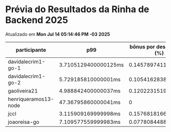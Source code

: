 # Prévia do Resultados da Rinha de Backend 2025
Atualizado em **Mon Jul 14 05:14:46 PM -03 2025**


| participante | p99 | bônus por desempenho (%) | multa ($) | lucro |
| -- | -- | -- | -- | -- |
|	davidalecrim1-go-1	|	3.7105129400000125ms	|	0.14578974119999974	|	104131.97374998374	|	236763.30411755634	|
|	davidalecrim1-go-2	|	5.729185810000001ms	|	0.1054162838	|	105868.69649998324	|	228499.8208021926	|
|	gaoliveira21	|	4.988842400000037ms	|	0.12022315199999926	|	75644.77549999999	|	166466.7354798352	|
|	henriqueramos13-node	|	47.36795860000041ms	|	0	|	58450.92749999999	|	108551.7225	|
|	jccl	|	3.115909169999998ms	|	0.15768181660000002	|	6398.397249999999	|	14765.34032630984	|
|	joaoreisa-go	|	7.109577559999983ms	|	0.07780844880000035	|	102746.287	|	213656.0450326561	|
